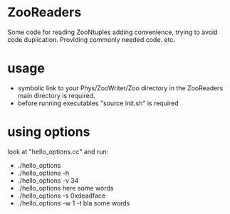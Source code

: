 ZooReaders
==========

Some code for reading ZooNtuples adding convenience, trying to avoid code
duplication. Providing commonly needed code. etc.

usage
=====

* symbolic link to your Phys/ZooWriter/Zoo directory in the ZooReaders main
  directory is required.
* before running executables "source init.sh" is required

using options
=============

look at "hello_options.cc"
and run:
* ./hello_options
* ./hello_options -h
* ./hello_options -v 34
* ./hello_options here some words
* ./hello_options -s 0xdeadface
* ./hello_options -w 1 -t bla some words


